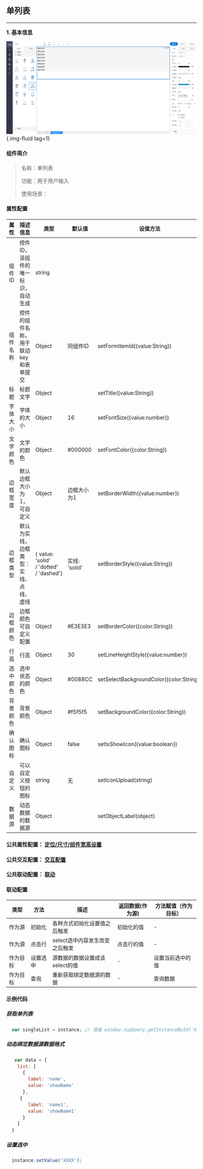 <h2>单列表</h2>

---

**1\. 基本信息**

![单列表](../../assets/img/SingListCtrl.png "单列表"){.img-fluid tag=1}

#### **组件简介**

> 名称：单列表
>
> 功能：用于用户输入
>
> 使用场景：

#### **属性配置**

| 属性     | 描述信息                        | 类型                    | 默认值      | 设值方法                   | 取值方式                         |
| -------- | ------------------------------| -----------------------| ------------| -------------------------| --------------------------------|
| 组件ID   | 控件ID，该组件的唯一标识， 自动生成    | string              |               |                                    |                             |
| 组件名称 | 控件的组件名称，用于联动key和表单提交  | Object               | 同组件ID      | setFormItemId\({value:String}\)            | getFormItemId\(\).value             |
| 标题     | 标题文字                               | Object          |               | setTitle\({value:String}\)                 | getTitle\(\).value                 |
| 字体大小 | 字体的大小                             | Object           | 16            | setFontSize\({value:number}\)              | getFontSize\(\).value              |
| 文字颜色 | 文字 的颜色                            | Object           | \#000000      | setFontColor\({color:String}\)             | getFontColor\(\).color             |
| 边框宽度 | 默认边框大小为1，可自定义              | Object             | 边框大小为1   | setBorderWidth\({value:number}\)           | getBorderWidth\(\).value             |
| 边框类型 | 默认为实线，边框类型：实线、点线、虚线 | { value: 'solid' / 'dotted' / 'dashed'} | 实线: 'solid' | setBorderStyle\({value:String}\)  | getBorderStyle\(\).value   |
| 边框颜色 | 边框颜色可自定义配置                   | Object             | \#E3E3E3      | setBorderColor\({color:String}\)           | getBorderColor\(\).color           |
| 行高     | 行高                                   | Object          | 30            | setLineHeightStyle\({value:number}\)       | getLineHeightStyle\(\).value       |
| 选中颜色 | 选中状态的颜色                         | Object            | \#0088CC      | setSelectBackgroundColor\({color:String}\) | getSelectBackgroundColor\(\).color |
| 背景颜色 | 背景颜色                               | Object           | \#f5f5f5      | setBackgroundColor\({color:String}\)       | getBackgroundColor\(\).color       |
| 确认图标 | 确认图标                               | Object          | false         | setIsShowIcon\({value:boolean}\)                  | getIsShowIcon\(\).value     |
| 自定义   | 可以自定义按钮的图标                   | string             | 无            | setIconUpload\(string\)                  | getIconUpload\(\)                 |
| 数据源   | 动态数据的数据源                       | Object            |               | setObjectLabel\(object\)           | getsetObjectLabel\(\)\.dataSource |


#### **公共属性配置**： [定位/尺寸/组件宽高设置](../../../CommonIntro/commonProp.md)

#### **公共交互配置**： [交互配置](../../../CommonIntro/action.md)

#### **公共联动配置**： [联动](../../../CommonIntro/link.md)

#### **联动配置**

| 类型     | 方法     | 描述                           | 返回数据\(作为源\) | 方法赋值（作为目标） |
| -------- | -------- | ------------------------------ | ------------------ | -------------------- |
| 作为源   | 初始化   | 各种方式初始化设置值之后触发   | 初始化的值         | \-                   |
| 作为源   | 点击行   | select选中内容发生改变之后触发 | 点击行的值         | \-                   |
| 作为目标 | 设置选中 | 源数据的数据设置成该select的值 | \-                 | 设置当前选中的值     |
| 作为目标 | 查询     | 重新获取绑定数据源的数据       | \-                 | 查询数据             |


#### **示例代码**

##### 获取单列表
```javascript
  var singleList = instance; // 或者 window.supQuery.getInstanceById('XXX')

```

##### 动态绑定数据源数据格式

```javascript
   var data = {
    list: [
      {
       	label: 'name',
        value: 'showName'
      },
     {
       	label: 'name1',
        value: 'showName1'
      }
    ]
  }

```

##### 设置选中

```javascript
  instance.setValue('XXXX');

```